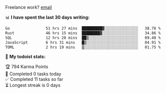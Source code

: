 Freelance work? [email](mailto:fanosoro@gmail.com)

📊 **I have spent the last 30 days writing:**
<!--START_SECTION:waka-->

```txt
Go                51 hrs 27 mins  █████████▓░░░░░░░░░░░░░░░   38.78 %
Rust              46 hrs 15 mins  ████████▓░░░░░░░░░░░░░░░░   34.86 %
SQL               12 hrs 28 mins  ██▒░░░░░░░░░░░░░░░░░░░░░░   09.40 %
JavaScript        6 hrs 31 mins   █▒░░░░░░░░░░░░░░░░░░░░░░░   04.91 %
TOML              2 hrs 19 mins   ▒░░░░░░░░░░░░░░░░░░░░░░░░   01.75 %
```

<!--END_SECTION:waka-->

🚧 **My todoist stats:**
<!-- TODO-IST:START -->
🏆  794 Karma Points           
🌸  Completed 0 tasks today           
✅  Completed 11 tasks so far           
⏳  Longest streak is 0 days
<!-- TODO-IST:END -->
